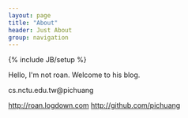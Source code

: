 ```yaml
---
layout: page
title: "About"
header: Just About
group: navigation
---
```

{% include JB/setup %}

Hello, I'm not roan. Welcome to his blog.

cs.nctu.edu.tw@pichuang

http://roan.logdown.com
http://github.com/pichuang
